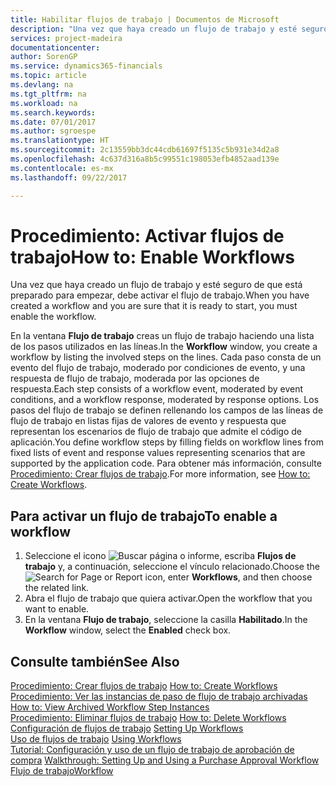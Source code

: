 ```yaml
---
title: Habilitar flujos de trabajo | Documentos de Microsoft
description: "Una vez que haya creado un flujo de trabajo y esté seguro de que está preparado para empezar, debe activar el flujo de trabajo."
services: project-madeira
documentationcenter: 
author: SorenGP
ms.service: dynamics365-financials
ms.topic: article
ms.devlang: na
ms.tgt_pltfrm: na
ms.workload: na
ms.search.keywords: 
ms.date: 07/01/2017
ms.author: sgroespe
ms.translationtype: HT
ms.sourcegitcommit: 2c13559bb3dc44cdb61697f5135c5b931e34d2a8
ms.openlocfilehash: 4c637d316a8b5c99551c198053efb4852aad139e
ms.contentlocale: es-mx
ms.lasthandoff: 09/22/2017

---
```

# <a name="how-to-enable-workflows"></a><span data-ttu-id="b1a42-103">Procedimiento: Activar flujos de trabajo</span><span class="sxs-lookup"><span data-stu-id="b1a42-103">How to: Enable Workflows</span></span>
<span data-ttu-id="b1a42-104">Una vez que haya creado un flujo de trabajo y esté seguro de que está preparado para empezar, debe activar el flujo de trabajo.</span><span class="sxs-lookup"><span data-stu-id="b1a42-104">When you have created a workflow and you are sure that it is ready to start, you must enable the workflow.</span></span>  

 <span data-ttu-id="b1a42-105">En la ventana **Flujo de trabajo** creas un flujo de trabajo haciendo una lista de los pasos utilizados en las líneas.</span><span class="sxs-lookup"><span data-stu-id="b1a42-105">In the **Workflow** window, you create a workflow by listing the involved steps on the lines.</span></span> <span data-ttu-id="b1a42-106">Cada paso consta de un evento del flujo de trabajo, moderado por condiciones de evento, y una respuesta de flujo de trabajo, moderada por las opciones de respuesta.</span><span class="sxs-lookup"><span data-stu-id="b1a42-106">Each step consists of a workflow event, moderated by event conditions, and a workflow response, moderated by response options.</span></span> <span data-ttu-id="b1a42-107">Los pasos del flujo de trabajo se definen rellenando los campos de las líneas de flujo de trabajo en listas fijas de valores de evento y respuesta que representan los escenarios de flujo de trabajo que admite el código de aplicación.</span><span class="sxs-lookup"><span data-stu-id="b1a42-107">You define workflow steps by filling fields on workflow lines from fixed lists of event and response values representing scenarios that are supported by the application code.</span></span> <span data-ttu-id="b1a42-108">Para obtener más información, consulte [Procedimiento: Crear flujos de trabajo](across-how-to-create-workflows.md).</span><span class="sxs-lookup"><span data-stu-id="b1a42-108">For more information, see [How to: Create Workflows](across-how-to-create-workflows.md).</span></span>  

## <a name="to-enable-a-workflow"></a><span data-ttu-id="b1a42-109">Para activar un flujo de trabajo</span><span class="sxs-lookup"><span data-stu-id="b1a42-109">To enable a workflow</span></span>  
1.  <span data-ttu-id="b1a42-110">Seleccione el icono ![Buscar página o informe](media/ui-search/search_small.png "icono Buscar página o informe"), escriba **Flujos de trabajo** y, a continuación, seleccione el vínculo relacionado.</span><span class="sxs-lookup"><span data-stu-id="b1a42-110">Choose the ![Search for Page or Report](media/ui-search/search_small.png "Search for Page or Report icon") icon, enter **Workflows**, and then choose the related link.</span></span>  
2.  <span data-ttu-id="b1a42-111">Abra el flujo de trabajo que quiera activar.</span><span class="sxs-lookup"><span data-stu-id="b1a42-111">Open the workflow that you want to enable.</span></span>  
3.  <span data-ttu-id="b1a42-112">En la ventana **Flujo de trabajo**, seleccione la casilla **Habilitado**.</span><span class="sxs-lookup"><span data-stu-id="b1a42-112">In the **Workflow** window, select the **Enabled** check box.</span></span>  

## <a name="see-also"></a><span data-ttu-id="b1a42-113">Consulte también</span><span class="sxs-lookup"><span data-stu-id="b1a42-113">See Also</span></span>  
 <span data-ttu-id="b1a42-114">[Procedimiento: Crear flujos de trabajo](across-how-to-create-workflows.md) </span><span class="sxs-lookup"><span data-stu-id="b1a42-114">[How to: Create Workflows](across-how-to-create-workflows.md) </span></span>  
 <span data-ttu-id="b1a42-115">[Procedimiento: Ver las instancias de paso de flujo de trabajo archivadas](across-how-to-view-archived-workflow-step-instances.md) </span><span class="sxs-lookup"><span data-stu-id="b1a42-115">[How to: View Archived Workflow Step Instances](across-how-to-view-archived-workflow-step-instances.md) </span></span>  
 <span data-ttu-id="b1a42-116">[Procedimiento: Eliminar flujos de trabajo](across-how-to-delete-workflows.md) </span><span class="sxs-lookup"><span data-stu-id="b1a42-116">[How to: Delete Workflows](across-how-to-delete-workflows.md) </span></span>  
 <span data-ttu-id="b1a42-117">[Configuración de flujos de trabajo](across-set-up-workflows.md) </span><span class="sxs-lookup"><span data-stu-id="b1a42-117">[Setting Up Workflows](across-set-up-workflows.md) </span></span>  
 <span data-ttu-id="b1a42-118">[Uso de flujos de trabajo](across-use-workflows.md) </span><span class="sxs-lookup"><span data-stu-id="b1a42-118">[Using Workflows](across-use-workflows.md) </span></span>  
 <span data-ttu-id="b1a42-119">[Tutorial: Configuración y uso de un flujo de trabajo de aprobación de compra](walkthrough-setting-up-and-using-a-purchase-approval-workflow.md) </span><span class="sxs-lookup"><span data-stu-id="b1a42-119">[Walkthrough: Setting Up and Using a Purchase Approval Workflow](walkthrough-setting-up-and-using-a-purchase-approval-workflow.md) </span></span>  
 [<span data-ttu-id="b1a42-120">Flujo de trabajo</span><span class="sxs-lookup"><span data-stu-id="b1a42-120">Workflow</span></span>](across-workflow.md)   


